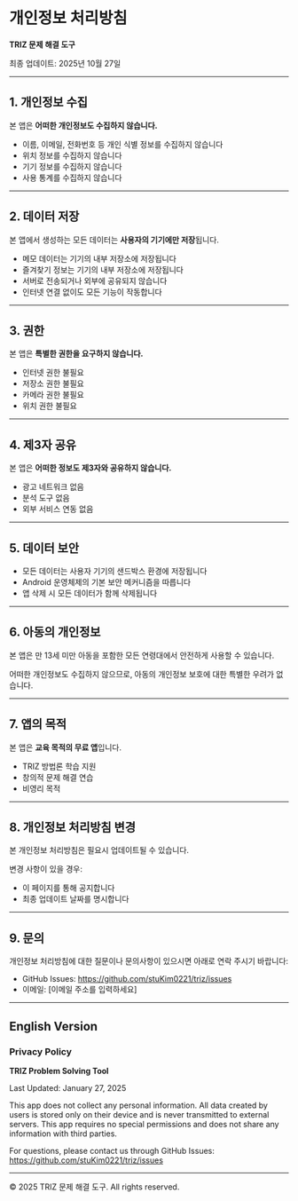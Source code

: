 # 개인정보 처리방침

**TRIZ 문제 해결 도구**

최종 업데이트: 2025년 10월 27일

---

## 1. 개인정보 수집

본 앱은 **어떠한 개인정보도 수집하지 않습니다.**

- 이름, 이메일, 전화번호 등 개인 식별 정보를 수집하지 않습니다
- 위치 정보를 수집하지 않습니다
- 기기 정보를 수집하지 않습니다
- 사용 통계를 수집하지 않습니다

---

## 2. 데이터 저장

본 앱에서 생성하는 모든 데이터는 **사용자의 기기에만 저장**됩니다.

- 메모 데이터는 기기의 내부 저장소에 저장됩니다
- 즐겨찾기 정보는 기기의 내부 저장소에 저장됩니다
- 서버로 전송되거나 외부에 공유되지 않습니다
- 인터넷 연결 없이도 모든 기능이 작동합니다

---

## 3. 권한

본 앱은 **특별한 권한을 요구하지 않습니다.**

- 인터넷 권한 불필요
- 저장소 권한 불필요
- 카메라 권한 불필요
- 위치 권한 불필요

---

## 4. 제3자 공유

본 앱은 **어떠한 정보도 제3자와 공유하지 않습니다.**

- 광고 네트워크 없음
- 분석 도구 없음
- 외부 서비스 연동 없음

---

## 5. 데이터 보안

- 모든 데이터는 사용자 기기의 샌드박스 환경에 저장됩니다
- Android 운영체제의 기본 보안 메커니즘을 따릅니다
- 앱 삭제 시 모든 데이터가 함께 삭제됩니다

---

## 6. 아동의 개인정보

본 앱은 만 13세 미만 아동을 포함한 모든 연령대에서 안전하게 사용할 수 있습니다.

어떠한 개인정보도 수집하지 않으므로, 아동의 개인정보 보호에 대한 특별한 우려가 없습니다.

---

## 7. 앱의 목적

본 앱은 **교육 목적의 무료 앱**입니다.

- TRIZ 방법론 학습 지원
- 창의적 문제 해결 연습
- 비영리 목적

---

## 8. 개인정보 처리방침 변경

본 개인정보 처리방침은 필요시 업데이트될 수 있습니다.

변경 사항이 있을 경우:
- 이 페이지를 통해 공지합니다
- 최종 업데이트 날짜를 명시합니다

---

## 9. 문의

개인정보 처리방침에 대한 질문이나 문의사항이 있으시면 아래로 연락 주시기 바랍니다:

- GitHub Issues: https://github.com/stuKim0221/triz/issues
- 이메일: [이메일 주소를 입력하세요]

---

## English Version

### Privacy Policy

**TRIZ Problem Solving Tool**

Last Updated: January 27, 2025

This app does not collect any personal information. All data created by users is stored only on their device and is never transmitted to external servers. This app requires no special permissions and does not share any information with third parties.

For questions, please contact us through GitHub Issues: https://github.com/stuKim0221/triz/issues

---

© 2025 TRIZ 문제 해결 도구. All rights reserved.
